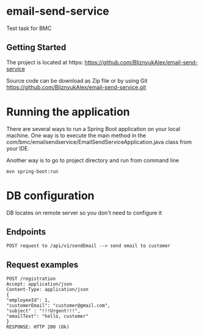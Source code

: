 # email-send-service

Test task for BMC

## Getting Started

The project is located at https: https://github.com/BliznyukAlex/email-send-service

Source code can be download as Zip file or by using Git
https://github.com/BliznyukAlex/email-send-service.git

# Running the application

There are several ways to run a Spring Boot application on your local machine.
One way is to execute the main method in the com/bmc/emailsendservice/EmailSendServiceApplication.java class from your IDE.

Another way is to go to project directory and run from command line

    mvn spring-boot:run

# DB configuration

DB locates on remote server so you don't need to configure it

## Endpoints
    
    POST request to /api/v1/sendEmail --> send email to customer

## Request examples

    POST /registration
    Accept: application/json
    Content-Type: application/json
    {
    "employeeId": 1,
    "customerEmail": "customer@gmail.com",
    "subject" : "!!!Urgent!!!",
    "emailText": "hello, customer"
    }
    RESPONSE: HTTP 200 (Ok)